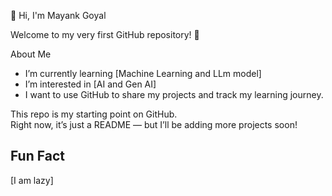 👋 Hi, I'm Mayank Goyal

Welcome to my very first GitHub repository! 🚀  

About Me
-  I’m currently learning [Machine Learning and LLm model]  
-  I’m interested in [AI and Gen AI]  
-  I want to use GitHub to share my projects and track my learning journey.  


This repo is my starting point on GitHub.  
Right now, it’s just a README — but I’ll be adding more projects soon!  

## Fun Fact
 [I am lazy]  
